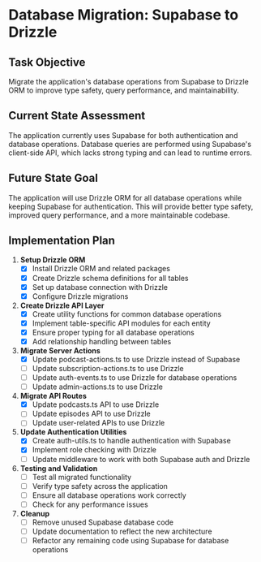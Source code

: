 # Database Migration: Supabase to Drizzle

## Task Objective
Migrate the application's database operations from Supabase to Drizzle ORM to improve type safety, query performance, and maintainability.

## Current State Assessment
The application currently uses Supabase for both authentication and database operations. Database queries are performed using Supabase's client-side API, which lacks strong typing and can lead to runtime errors.

## Future State Goal
The application will use Drizzle ORM for all database operations while keeping Supabase for authentication. This will provide better type safety, improved query performance, and a more maintainable codebase.

## Implementation Plan

1. **Setup Drizzle ORM**
   - [x] Install Drizzle ORM and related packages
   - [x] Create Drizzle schema definitions for all tables
   - [x] Set up database connection with Drizzle
   - [x] Configure Drizzle migrations

2. **Create Drizzle API Layer**
   - [x] Create utility functions for common database operations
   - [x] Implement table-specific API modules for each entity
   - [x] Ensure proper typing for all database operations
   - [x] Add relationship handling between tables

3. **Migrate Server Actions**
   - [x] Update podcast-actions.ts to use Drizzle instead of Supabase
   - [ ] Update subscription-actions.ts to use Drizzle
   - [ ] Update auth-events.ts to use Drizzle for database operations
   - [ ] Update admin-actions.ts to use Drizzle

4. **Migrate API Routes**
   - [x] Update podcasts.ts API to use Drizzle
   - [ ] Update episodes API to use Drizzle
   - [ ] Update user-related APIs to use Drizzle

5. **Update Authentication Utilities**
   - [x] Create auth-utils.ts to handle authentication with Supabase
   - [x] Implement role checking with Drizzle
   - [ ] Update middleware to work with both Supabase auth and Drizzle

6. **Testing and Validation**
   - [ ] Test all migrated functionality
   - [ ] Verify type safety across the application
   - [ ] Ensure all database operations work correctly
   - [ ] Check for any performance issues

7. **Cleanup**
   - [ ] Remove unused Supabase database code
   - [ ] Update documentation to reflect the new architecture
   - [ ] Refactor any remaining code using Supabase for database operations 